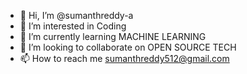 - 👋 Hi, I’m @sumanthreddy-a
- 👀 I’m interested in Coding
- 🌱 I’m currently learning MACHINE LEARNING
- 💞️ I’m looking to collaborate on OPEN SOURCE TECH
- 📫 How to reach me sumanthreddy512@gmail.com

<!---
sumanthreddy-a/sumanthreddy-a is a ✨ special ✨ repository because its `README.md` (this file) appears on your GitHub profile.
You can click the Preview link to take a look at your changes.
--->
